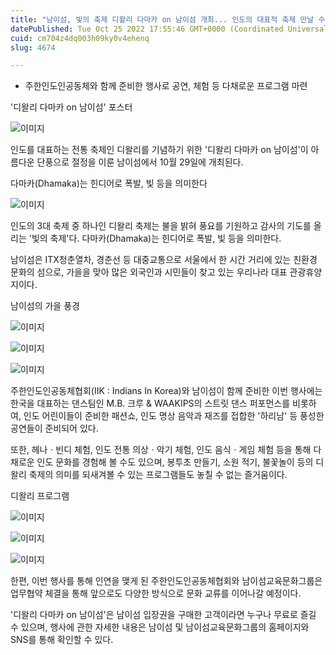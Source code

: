 ```yaml
---
title: "남이섬, 빛의 축제 디왈리 다마카 on 남이섬 개최... 인도의 대표적 축제 만날 수 있어"
datePublished: Tue Oct 25 2022 17:55:46 GMT+0000 (Coordinated Universal Time)
cuid: cm704z4dq003h09ky0v4ehenq
slug: 4674

---
```



- 주한인도인공동체와 함께 준비한 행사로 공연, 체험 등 다채로운 프로그램 마련

'디왈리 다마카 on 남이섬' 포스터

![이미지](https://cdn.hashnode.com/res/hashnode/image/upload/v1739257426264/56d75e72-738d-4bcd-995e-3faf8c2a4e22.png)

인도를 대표하는 전통 축제인 디왈리를 기념하기 위한 '디왈리 다마카 on 남이섬'이 아름다운 단풍으로 절정을 이룬 남이섬에서 10월 29일에 개최된다.

다마카(Dhamaka)는 힌디어로 폭발, 빛 등을 의미한다

![이미지](https://cdn.hashnode.com/res/hashnode/image/upload/v1739257428650/5c15f00a-7d54-4a15-bfbd-fff0e039acad.png)

인도의 3대 축제 중 하나인 디왈리 축제는 불을 밝혀 풍요를 기원하고 감사의 기도를 올리는 '빛의 축제'다. 다마카(Dhamaka)는 힌디어로 폭발, 빛 등을 의미한다.

남이섬은 ITX청춘열차, 경춘선 등 대중교통으로 서울에서 한 시간 거리에 있는 친환경 문화의 섬으로, 가을을 맞아 많은 외국인과 시민들이 찾고 있는 우리나라 대표 관광휴양지이다.

남이섬의 가을 풍경

![이미지](https://cdn.hashnode.com/res/hashnode/image/upload/v1739257431061/59c6ba07-a034-427b-8ad2-a44898d2f277.jpeg)

![이미지](https://cdn.hashnode.com/res/hashnode/image/upload/v1739257433413/72b5ec6b-96d0-4c26-ae96-0ecc0b1927c1.jpeg)

![이미지](https://cdn.hashnode.com/res/hashnode/image/upload/v1739257435671/ade6bf39-999b-4d35-9c90-e035bedac235.jpeg)

주한인도인공동체협회(IIK : Indians In Korea)와 남이섬이 함께 준비한 이번 행사에는 한국을 대표하는 댄스팀인 M.B. 크루 & WAAKIPS의 스트릿 댄스 퍼포먼스를 비롯하여, 인도 어린이들이 준비한 패션쇼, 인도 명상 음악과 재즈를 접합한 '하리남' 등 풍성한 공연들이 준비되어 있다.

또한, 헤나ㆍ빈디 체험, 인도 전통 의상ㆍ악기 체험, 인도 음식ㆍ게임 체험 등을 통해 다채로운 인도 문화를 경험해 볼 수도 있으며, 봉투초 만들기, 소원 적기, 불꽃놀이 등의 디왈리 축제의 의미를 되새겨볼 수 있는 프로그램들도 놓칠 수 없는 즐거움이다.

디왈리 프로그램

![이미지](https://cdn.hashnode.com/res/hashnode/image/upload/v1739257437880/001a710f-95cf-4472-ac04-67b21f381a6b.jpeg)

![이미지](https://cdn.hashnode.com/res/hashnode/image/upload/v1739257439991/6e6bbffe-c0eb-4ed6-b3f0-aa7874ffc164.jpeg)

![이미지](https://cdn.hashnode.com/res/hashnode/image/upload/v1739257441940/59d0d4bc-f2e2-4d14-a458-629608d5774d.jpeg)

한편, 이번 행사를 통해 인연을 맺게 된 주한인도인공동체협회와 남이섬교육문화그룹은 업무협약 체결을 통해 앞으로도 다양한 방식으로 문화 교류를 이어나갈 예정이다.

'디왈리 다마카 on 남이섬'은 남이섬 입장권을 구매한 고객이라면 누구나 무료로 즐길 수 있으며, 행사에 관한 자세한 내용은 남이섬 및 남이섬교육문화그룹의 홈페이지와 SNS를 통해 확인할 수 있다.